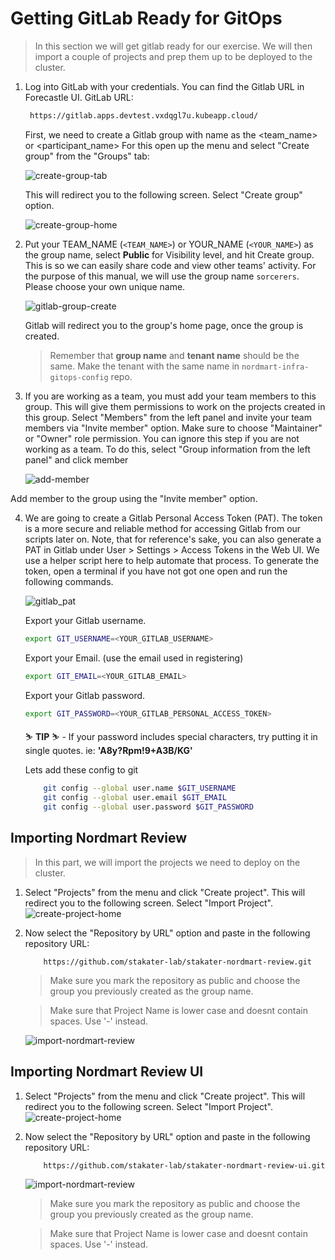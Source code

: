# Getting GitLab Ready for GitOps
> In this section we will get gitlab ready for our exercise. We will then import a couple of projects and prep them up to be deployed to the cluster.

1. Log into GitLab with your credentials. You can find the Gitlab URL in Forecastle UI. GitLab URL:

    ```bash
     https://gitlab.apps.devtest.vxdqgl7u.kubeapp.cloud/
    ```

   First, we need to create a Gitlab group with name as the <team_name> or <participant_name>
   For this open up the menu and select "Create group" from the "Groups" tab:

   ![create-group-tab](images/create-group-tab.png)

   This will redirect you to the following screen. Select "Create group" option.

   ![create-group-home](images/create-group-home.png)

2. Put your TEAM_NAME (`<TEAM_NAME>`) or YOUR_NAME (`<YOUR_NAME>`)  as the group name, select **Public** for Visibility level, and hit Create group. This is so we can easily share code and view other teams' activity.
   For the purpose of this manual, we will use the group name `sorcerers`. Please choose your own unique name.

   ![gitlab-group-create](images/gitlab-group-create.png)

   Gitlab will redirect you to the group's home page, once the group is created.

    > Remember that **group name** and **tenant name** should be the same. Make the tenant with the same name in `nordmart-infra-gitops-config` repo.


3. If you are working as a team, you must add your team members to this group. This will give them permissions to work on the projects created in this group. Select "Members" from the left panel and invite your team members via "Invite member" option. Make sure to choose "Maintainer" or "Owner" role permission. You can ignore this step if you are not working as a team.
   To do this, select "Group information from the left panel" and click member

   ![add-member](images/add-member.png)


Add member to the group using the "Invite member" option.

4. We are going to create a Gitlab Personal Access Token (PAT). The token is a more secure and reliable method for accessing Gitlab from our scripts later on. Note, that for reference's sake, you can also generate a PAT in Gitlab under User > Settings > Access Tokens in the Web UI. We use a helper script here to help automate that process. To generate the token, open a terminal if you have not got one open and run the following commands.

   ![gitlab_pat](images/gitlab_pat.png)

   Export your Gitlab username.

    ```bash
    export GIT_USERNAME=<YOUR_GITLAB_USERNAME>
    ```
   Export your Email. (use the email used in registering)

    ```bash
    export GIT_EMAIL=<YOUR_GITLAB_EMAIL>
    ```

   Export your Gitlab password.

    ```bash
    export GIT_PASSWORD=<YOUR_GITLAB_PERSONAL_ACCESS_TOKEN>
    ```

    <p class="tip">
    ⛷️ <b>TIP</b> ⛷️ - If your password includes special characters, try putting it in single quotes. ie: <strong>'A8y?Rpm!9+A3B/KG'</strong>
    </p>

    Lets add these config to git 
    ```bash
        git config --global user.name $GIT_USERNAME
        git config --global user.email $GIT_EMAIL
        git config --global user.password $GIT_PASSWORD
    ```

## Importing Nordmart Review
> In this part, we will import the projects we need to deploy on the cluster.

1. Select "Projects" from the menu and click "Create project". This will redirect you to the following screen. Select "Import Project".
   ![create-project-home](images/create-project-home.png)

2. Now select the "Repository by URL" option and paste in the following repository URL:
    ```
        https://github.com/stakater-lab/stakater-nordmart-review.git
    ```
   > Make sure you mark the repository as public and choose the group you previously created as the group name. 
    
   > Make sure that Project Name is lower case and doesnt contain spaces. Use '-' instead.  

   ![import-nordmart-review](images/review-1.png)


## Importing Nordmart Review UI 
1. Select "Projects" from the menu and click "Create project". This will redirect you to the following screen. Select "Import Project".
   ![create-project-home](images/create-project-home.png)

2. Now select the "Repository by URL" option and paste in the following repository URL:
    ```
        https://github.com/stakater-lab/stakater-nordmart-review-ui.git
    ```

   ![import-nordmart-review](images/review-2.png)

   > Make sure you mark the repository as public and choose the group you previously created as the group name.
   
   > Make sure that Project Name is lower case and doesnt contain spaces. Use '-' instead.

